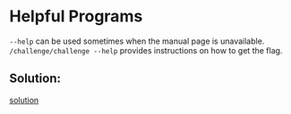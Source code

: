 # Helpful Programs

`--help` can be used sometimes when the manual page is unavailable. `/challenge/challenge --help` provides instructions on how to get the flag.


## Solution:
[solution](06_Helpful_Programs.png)
